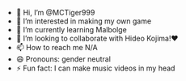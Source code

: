 - 👋 Hi, I’m @MCTiger999
- 👀 I’m interested in making my own game
- 🌱 I’m currently learning Malbolge
- 💞️ I’m looking to collaborate with Hideo Kojima!❤️
- 📫 How to reach me N/A
- 😄 Pronouns: gender neutral
- ⚡ Fun fact: I can make music videos in my head 

<!---
MCTiger999/MCTiger999 is a ✨ special ✨ repository because its `README.md` (this file) appears on your GitHub profile.
You can click the Preview link to take a look at your changes.
--->
